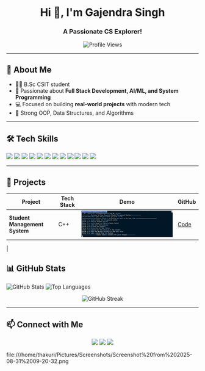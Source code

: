 <h1 align="center">Hi 👋, I'm Gajendra Singh</h1>
<h3 align="center">A Passionate CS Explorer!</h3>

<p align="center">
  <img src="https://komarev.com/ghpvc/?username=gajendra-singh-thakuri&label=Profile%20views&color=0e75b6&style=flat" alt="Profile Views" />
</p>

---

## 💼 About Me
- 👨‍🎓 B.Sc CSIT student  
- 🌱 Passionate about **Full Stack Development, AI/ML, and System Programming**  
- 💻 Focused on building **real-world projects** with modern tech  
- 🚀 Strong OOP, Data Structures, and Algorithms  

---

## 🛠️ Tech Skills

<p align="left">
 <img src="https://img.shields.io/badge/-00599C?style=for-the-badge&logo=c%2B%2B&logoColor=white" /> 
  <img src="https://img.shields.io/badge/C++-00599C?style=for-the-badge&logo=c%2B%2B&logoColor=white" /> 
  <img src="https://img.shields.io/badge/Python-3776AB?style=for-the-badge&logo=python&logoColor=white" /> 
  <img src="https://img.shields.io/badge/JavaScript-F7DF1E?style=for-the-badge&logo=javascript&logoColor=black" /> 
  <img src="https://img.shields.io/badge/TypeScript-3178C6?style=for-the-badge&logo=typescript&logoColor=white" /> 
  <img src="https://img.shields.io/badge/HTML5-E34F26?style=for-the-badge&logo=html5&logoColor=white" /> 
  <img src="https://img.shields.io/badge/CSS3-1572B6?style=for-the-badge&logo=css3&logoColor=white" /> 
  <img src="https://img.shields.io/badge/React-61DAFB?style=for-the-badge&logo=react&logoColor=black" /> 
  <img src="https://img.shields.io/badge/Node.js-339933?style=for-the-badge&logo=nodedotjs&logoColor=white" /> 
  <img src="https://img.shields.io/badge/MongoDB-47A248?style=for-the-badge&logo=mongodb&logoColor=white" /> 
  <img src="https://img.shields.io/badge/TailwindCSS-38B2AC?style=for-the-badge&logo=tailwind-css&logoColor=white" /> 
  <img src="https://img.shields.io/badge/Linux-FCC624?style=for-the-badge&logo=linux&logoColor=black" /> 
  
</p>

---

## 🚀 Projects

| Project | Tech Stack | Demo | GitHub |
|---------|------------|------|--------|
| **Student Management System** | C++ | ![Demo](projects/demo.png) | [Code](https://github.com/Gajendra-singh-thakuri/cpp-collagemanagement) |
|


## 📊 GitHub Stats

<p align="left">
  <img align="center" src="https://github-readme-stats.vercel.app/api?username=gajendra-singh-thakuri&show_icons=true&theme=radical" alt="GitHub Stats" />
  <img align="center" src="https://github-readme-stats.vercel.app/api/top-langs/?username=gajendra-singh-thakuri&layout=compact&theme=radical" alt="Top Languages" />
</p>

<p align="center">
  <img src="https://github-readme-streak-stats.herokuapp.com/?user=gajendra-singh-thakuri&theme=radical" alt="GitHub Streak" />
</p>

---

## 📫 Connect with Me

<p align="center">
  <a href="https://www.linkedin.com/in/gajendra-singh-bb3ba8362/"><img src="https://img.shields.io/badge/LinkedIn-0077B5?style=for-the-badge&logo=linkedin&logoColor=white" /></a>
  <a href="mailto:gajendrasingh76960@gmail.com"><img src="https://img.shields.io/badge/Gmail-D14836?style=for-the-badge&logo=gmail&logoColor=white" /></a>
  <a href="https://github.com/gajendra-singh-thakuri"><img src="https://img.shields.io/badge/GitHub-181717?style=for-the-badge&logo=github&logoColor=white" /></a>
</p>
file:///home/thakuri/Pictures/Screenshots/Screenshot%20from%202025-08-31%2009-20-32.png
